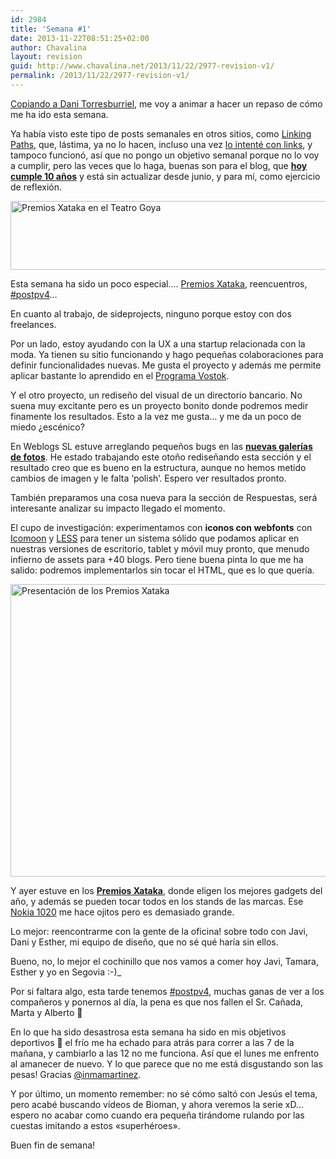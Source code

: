 ```yaml
---
id: 2984
title: 'Semana #1'
date: 2013-11-22T08:51:25+02:00
author: Chavalina
layout: revision
guid: http://www.chavalina.net/2013/11/22/2977-revision-v1/
permalink: /2013/11/22/2977-revision-v1/
---
```

[Copiando a Dani Torresburriel](http://www.torresburriel.com/weblog/2013/11/20/intentando-hacer-la-retro-semanal/), me voy a animar a hacer un repaso de cómo me ha ido esta semana.

Ya había visto este tipo de posts semanales en otros sitios, como [Linking Paths](http://weblog.linkingpaths.com/), que, lástima, ya no lo hacen, incluso una vez [lo intenté con links](http://www.chavalina.net/?s=semana+kindle), y tampoco funcionó, así que no pongo un objetivo semanal porque no lo voy a cumplir, pero las veces que lo haga, buenas son para el blog, que [**hoy cumple 10 años**](http://www.chavalina.net/2003/11/22/post-1/) y está sin actualizar desde junio, y para mí, como ejercicio de reflexión.

<img class="aligncenter size-large wp-image-2978" alt="Premios Xataka en el Teatro Goya" src="http://www.chavalina.net/imagenes/2013/11/NWP_131121_0000-650x115.jpg" width="625" height="110" srcset="http://www.chavalina.net/imagenes/2013/11/NWP_131121_0000-650x115.jpg 650w, http://www.chavalina.net/imagenes/2013/11/NWP_131121_0000-300x53.jpg 300w, http://www.chavalina.net/imagenes/2013/11/NWP_131121_0000-624x110.jpg 624w" sizes="(max-width: 625px) 100vw, 625px" /> 

Esta semana ha sido un poco especial…. [Premios Xataka](http://www.xataka.com/tag/premios-xataka-2013), reencuentros, [#postpv4](https://twitter.com/search?q=%23postpv4)…

En cuanto al trabajo, de sideprojects, ninguno porque estoy con dos freelances.

Por un lado, estoy ayudando con la UX a una startup relacionada con la moda. Ya tienen su sitio funcionando y hago pequeñas colaboraciones para definir funcionalidades nuevas. Me gusta el proyecto y además me permite aplicar bastante lo aprendido en el [Programa Vostok](http://www.vostokstudio.com/formacion/).

Y el otro proyecto, un rediseño del visual de un directorio bancario. No suena muy excitante pero es un proyecto bonito donde podremos medir finamente los resultados. Esto a la vez me gusta… y me da un poco de miedo ¿escénico?

En Weblogs SL estuve arreglando pequeños bugs en las **[nuevas galerías de fotos](http://www.motorpasionfuturo.com/galeria/presentacion-lexus-rc-coupe-en-el-salon-de-tokio)**. He estado trabajando este otoño rediseñando esta sección y el resultado creo que es bueno en la estructura, aunque no hemos metido cambios de imagen y le falta &#8216;polish’. Espero ver resultados pronto.

También preparamos una cosa nueva para la sección de Respuestas, será interesante analizar su impacto llegado el momento.

El cupo de investigación: experimentamos con **iconos con webfonts** con [Icomoon](http://icomoon.io/) y [LESS](http://lesscss.org/) para tener un sistema sólido que podamos aplicar en nuestras versiones de escritorio, tablet y móvil muy pronto, que menudo infierno de assets para +40 blogs. Pero tiene buena pinta lo que me ha salido: podremos implementarlos sin tocar el HTML, que es lo que quería.

<img class="aligncenter size-large wp-image-2980" alt="Presentación de los Premios Xataka" src="http://www.chavalina.net/imagenes/2013/11/WP_002602-650x487.jpg" width="625" height="468" srcset="http://www.chavalina.net/imagenes/2013/11/WP_002602-650x487.jpg 650w, http://www.chavalina.net/imagenes/2013/11/WP_002602-300x224.jpg 300w, http://www.chavalina.net/imagenes/2013/11/WP_002602-624x467.jpg 624w" sizes="(max-width: 625px) 100vw, 625px" /> 

Y ayer estuve en los **[Premios Xataka](http://www.xataka.com/tag/premios-xataka-2013)**, donde eligen los mejores gadgets del año, y además se pueden tocar todos en los stands de las marcas. Ese [Nokia 1020](http://www.xataka.com/analisis/nokia-lumia-1020-analisis) me hace ojitos pero es demasiado grande.

Lo mejor: reencontrarme con la gente de la oficina! sobre todo con Javi, Dani y Esther, mi equipo de diseño, que no sé qué haría sin ellos.

Bueno, no, lo mejor el cochinillo que nos vamos a comer hoy Javi, Tamara, Esther y yo en Segovia :-)_

Por si faltara algo, esta tarde tenemos [#postpv4](https://twitter.com/search?src=typd&q=%23postpv4), muchas ganas de ver a los compañeros y ponernos al día, la pena es que nos fallen el Sr. Cañada, Marta y Alberto 🙁

En lo que ha sido desastrosa esta semana ha sido en mis objetivos deportivos 🙁 el frío me ha echado para atrás para correr a las 7 de la mañana, y cambiarlo a las 12 no me funciona. Así que el lunes me enfrento al amanecer de nuevo. Y lo que parece que no me está disgustando son las pesas! Gracias [@inmamartinez](https://twitter.com/inMacCom).

Y por último, un momento remember: no sé cómo saltó con Jesús el tema, pero acabé buscando vídeos de Bioman, y ahora veremos la serie xD… espero no acabar como cuando era pequeña tirándome rulando por las cuestas imitando a estos «superhéroes».

Buen fin de semana!